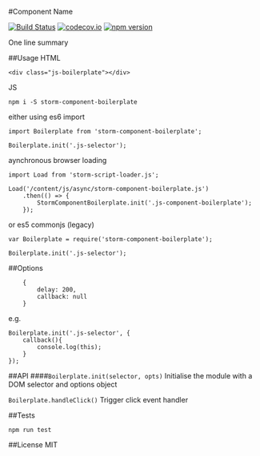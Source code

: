 #Component Name

[![Build Status](https://travis-ci.org/mjbp/storm-component-boilerplate.svg?branch=master)](https://travis-ci.org/mjbp/storm-component-boilerplate)
[![codecov.io](http://codecov.io/github/mjbp/storm-component-boilerplate/coverage.svg?branch=master)](http://codecov.io/github/mjbp/storm-component-boilerplate?branch=master)
[![npm version](https://badge.fury.io/js/storm-component-boilerplate.svg)](https://badge.fury.io/js/storm-component-boilerplate)

One line summary

##Usage
HTML
```
<div class="js-boilerplate"></div>
```

JS
```
npm i -S storm-component-boilerplate
```
either using es6 import
```
import Boilerplate from 'storm-component-boilerplate';

Boilerplate.init('.js-selector');
```
aynchronous browser loading
```
import Load from 'storm-script-loader.js';

Load('/content/js/async/storm-component-boilerplate.js')
    .then(() => {
        StormComponentBoilerplate.init('.js-component-boilerplate');
    });
```
or es5 commonjs (legacy)
```
var Boilerplate = require('storm-component-boilerplate');

Boilerplate.init('.js-selector');
```

##Options
```
    {
        delay: 200,
        callback: null
    }
```

e.g.
```
Boilerplate.init('.js-selector', {
    callback(){
        console.log(this);
    }
});
```

##API
####`Boilerplate.init(selector, opts)`
Initialise the module with a DOM selector and  options object


`Boilerplate.handleClick()`
Trigger click event handler


##Tests
```
npm run test
```

##License
MIT